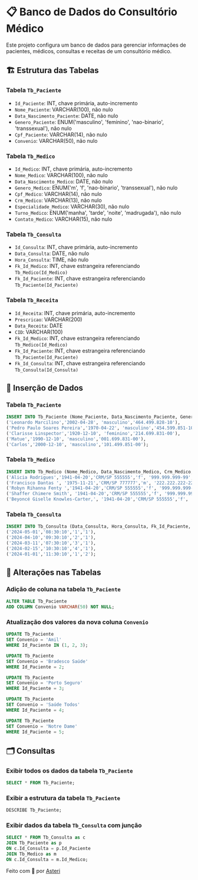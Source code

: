 # 📋 Banco de Dados do Consultório Médico

Este projeto configura um banco de dados para gerenciar informações de pacientes, médicos, consultas e receitas de um consultório médico.

## 🏗️ Estrutura das Tabelas

### Tabela `Tb_Paciente`
- `Id_Paciente`: INT, chave primária, auto-incremento
- `Nome_Paciente`: VARCHAR(100), não nulo
- `Data_Nascimento_Paciente`: DATE, não nulo
- `Genero_Paciente`: ENUM('masculino', 'feminino', 'nao-binario', 'transsexual'), não nulo
- `Cpf_Paciente`: VARCHAR(14), não nulo
- `Convenio`: VARCHAR(50), não nulo

### Tabela `Tb_Medico`
- `Id_Medico`: INT, chave primária, auto-incremento
- `Nome_Medico`: VARCHAR(100), não nulo
- `Data_Nascimento_Medico`: DATE, não nulo
- `Genero_Medico`: ENUM('m', 'f', 'nao-binario', 'transsexual'), não nulo
- `Cpf_Medico`: VARCHAR(14), não nulo
- `Crm_Medico`: VARCHAR(13), não nulo
- `Especialidade_Medico`: VARCHAR(30), não nulo
- `Turno_Medico`: ENUM('manha', 'tarde', 'noite', 'madrugada'), não nulo
- `Contato_Medico`: VARCHAR(15), não nulo

### Tabela `Tb_Consulta`
- `Id_Consulta`: INT, chave primária, auto-incremento
- `Data_Consulta`: DATE, não nulo
- `Hora_Consulta`: TIME, não nulo
- `Fk_Id_Medico`: INT, chave estrangeira referenciando `Tb_Medico(Id_Medico)`
- `Fk_Id_Paciente`: INT, chave estrangeira referenciando `Tb_Paciente(Id_Paciente)`

### Tabela `Tb_Receita`
- `Id_Receita`: INT, chave primária, auto-incremento
- `Prescricao`: VARCHAR(200)
- `Data_Receita`: DATE
- `CID`: VARCHAR(100)
- `Fk_Id_Medico`: INT, chave estrangeira referenciando `Tb_Medico(Id_Medico)`
- `Fk_Id_Paciente`: INT, chave estrangeira referenciando `Tb_Paciente(Id_Paciente)`
- `Fk_Id_Consulta`: INT, chave estrangeira referenciando `Tb_Consulta(Id_Consulta)`

## 🚀 Inserção de Dados

### Tabela `Tb_Paciente`

```sql
INSERT INTO Tb_Paciente (Nome_Paciente, Data_Nascimento_Paciente, Genero_Paciente, Cpf_Paciente) VALUES
('Leonardo Marcilino','2002-04-28', 'masculino','464.499.828-10'),
('Pedro Paulo Soares Pereira','1970-04-22', 'masculino','454.599.851-10'),
('Clarisse Linspector','1920-12-10', 'feminino','214.699.831-00'),
('Matue','1990-12-10', 'masculino','001.699.831-00'),
('Carlos','2000-12-10', 'masculino','101.499.851-00');
```

### Tabela `Tb_Medico`

```sql
INSERT INTO Tb_Medico (Nome_Medico, Data_Nascimento_Medico, Crm_Medico, Genero_Medico, Cpf_Medico, Especialidade_Medico, Turno_Medico, Contato_Medico) values 
('Alicia Rodrigues','1941-04-20','CRM/SP 555555','f', '999.999.999-99', 'Ginecologia', 'manha', '11 99999-9999'),
('Francisco Dantas ', '1975-11-21','CRM/SP 777777','m', '222.222.222-22', 'Fisioterapeuta', 'tarde', '11 99999-9999'),
('Robyn Rihanna Fenty ','1941-04-20','CRM/SP 555555','f', '999.999.999-99', 'Ginicologista','noite', '11 99999-9999'),
('Shaffer Chimere Smith', '1941-04-20','CRM/SP 555555','f', '999.999.999-99', 'Ginicologista', 'madrugada', '11 99999-9999'),
('Beyoncé Giselle Knowles-Carter,', '1941-04-20','CRM/SP 555555','f', '999.999.999-99', 'Cirurgião geral', 'madrugada', '11 99999-9999');
```

### Tabela `Tb_Consulta`

```sql
INSERT INTO Tb_Consulta (Data_Consulta, Hora_Consulta, Fk_Id_Paciente, Fk_Id_Medico) VALUES
('2024-05-01','08:30:10','1','1'),
('2024-04-10','09:30:10','2','1'),
('2024-03-11','07:30:10','3','1'),
('2024-02-15','10:30:10','4','1'),
('2024-01-01','11:30:10','1','2');
```

## 📄 Alterações nas Tabelas

### Adição de coluna na tabela `Tb_Paciente`

```sql
ALTER TABLE Tb_Paciente
ADD COLUMN Convenio VARCHAR(50) NOT NULL;
```

### Atualização dos valores da nova coluna `Convenio`

```sql
UPDATE Tb_Paciente
SET Convenio = 'Amil' 
WHERE Id_Paciente IN (1, 2, 3);

UPDATE Tb_Paciente
SET Convenio = 'Bradesco Saúde'
WHERE Id_Paciente = 2;

UPDATE Tb_Paciente
SET Convenio = 'Porto Seguro'
WHERE Id_Paciente = 3;

UPDATE Tb_Paciente
SET Convenio = 'Saúde Todos'
WHERE Id_Paciente = 4;

UPDATE Tb_Paciente
SET Convenio = 'Notre Dame'
WHERE Id_Paciente = 5;
```

## 🗂️ Consultas

### Exibir todos os dados da tabela `Tb_Paciente`

```sql
SELECT * FROM Tb_Paciente;
```

### Exibir a estrutura da tabela `Tb_Paciente`

```sql
DESCRIBE Tb_Paciente;
```

### Exibir dados da tabela `Tb_Consulta` com junção

```sql
SELECT * FROM Tb_Consulta as c
JOIN Tb_Paciente as p
ON c.Id_Consulta = p.Id_Paciente
JOIN Tb_Medico as m
ON c.Id_Consulta = m.Id_Medico;
```

Feito com 💙 por [Asteri](https://github.com/Asterium1)
